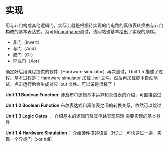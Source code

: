 # 实现

用与非门构成其他逻辑门，实际上就是根据待实现的门电路的真值表转换由与非门构成的基本表达式。为可用[nandgame](https://nandgame.com/)测试，该网站也基本给出了实现的顺序。

- 非门（invert） 
- 与门（And）
- 或门（Or）
- 异或门（Xor）

确定好后用课程提供的软件（Hardware simulator）再次测试，Unit 1.5 描述了过程。基本过程是：Hardware simulator 加载 .hdl 文件，然后再加载脚本自动测试，点击运行后会生成对应 .out 文件。可以说是很棒了！


**Unit 1.1 Boolean Function**: 涉及布尔逻辑基本运算和真值表的介绍，可直接跳过

**Unit 1.2 Boolean Function**:布尔表达式和真值表之间的转换关系，依然可以跳过

**Unit 1.3 Logic Gates** ： 介绍基本的逻辑门及其电路实现原理
需要实现的基本器件

**Unit 1.4 Hardware Simulation**： 介绍硬件描述语言（HDL）,可快速过一遍，实现一个异或门（xor.hdl）
